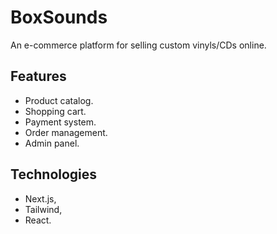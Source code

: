 # BoxSounds

An e-commerce platform for selling custom vinyls/CDs online.

## Features

* Product catalog.
* Shopping cart.
* Payment system.
* Order management.
* Admin panel.

## Technologies

* Next.js,
* Tailwind,
* React.
